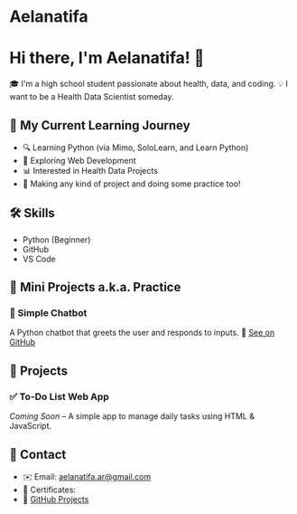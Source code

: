 # Aelanatifa

# Hi there, I'm Aelanatifa! 👋

🎓 I'm a high school student passionate about health, data, and coding.
💡 I want to be a Health Data Scientist someday.

## 🚀 My Current Learning Journey
- 🔍 Learning Python (via Mimo, SoloLearn, and Learn Python)
- 🧠 Exploring Web Development
- 📊 Interested in Health Data Projects
- 📝 Making any kind of project and doing some practice too!

## 🛠️ Skills
- Python (Beginner)
- GitHub
- VS Code

## 📌 Mini Projects a.k.a. Practice 
### 🤖 Simple Chatbot
A Python chatbot that greets the user and responds to inputs.
🔗 [See on GitHub](link-ke-folder-project)

## 🧪 Projects 
### ✅ To-Do List Web App
*Coming Soon* – A simple app to manage daily tasks using HTML & JavaScript.

## 📎 Contact
- ✉️ Email: aelanatifa.ar@gmail.com
- 📁 Certificates: 
- 🔗 [GitHub Projects](https://github.com/namakamu)
